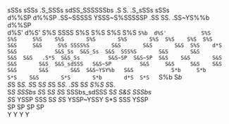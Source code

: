   sSSs    sSSs   .S_SSSs    sdSS_SSSSSSbs   .S       S.    .S_sSSs      sSSs        
 d%%SP   d%%SP  .SS~SSSSS   YSSS~S%SSSSSP  .SS       SS.  .SS~YS%%b    d%%SP        
d%S'    d%S'    S%S   SSSS       S%S       S%S       S%S  S%S   `S%b  d%S'          
S%S     S%S     S%S    S%S       S%S       S%S       S%S  S%S    S%S  S%S           
S&S     S&S     S%S SSSS%S       S&S       S&S       S&S  S%S    d*S  S&S           
S&S_Ss  S&S_Ss  S&S  SSS%S       S&S       S&S       S&S  S&S   .S*S  S&S_Ss        
S&S~SP  S&S~SP  S&S    S&S       S&S       S&S       S&S  S&S_sdSSS   S&S~SP        
S&S     S&S     S&S    S&S       S&S       S&S       S&S  S&S~YSY%b   S&S           
S*b     S*b     S*S    S&S       S*S       S*b       d*S  S*S   `S%b  S*b           
S*S     S*S.    S*S    S*S       S*S       S*S.     .S*S  S*S    S%S  S*S.          
S*S      SSSbs  S*S    S*S       S*S        SSSbs_sdSSS   S*S    S&S   SSSbs        
S*S       YSSP  SSS    S*S       S*S         YSSP~YSSY    S*S    SSS    YSSP        
SP                     SP        SP                       SP                        
Y                      Y         Y                        Y                         
                                                                                    